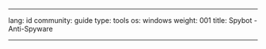 

---

lang: id
community: guide
type: tools
os: windows
weight: 001
title: Spybot - Anti-Spyware

---

<stub>


